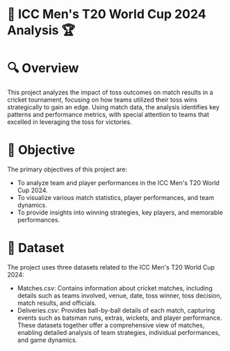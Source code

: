 # 🏏 ICC Men's T20 World Cup 2024 Analysis 🏆
# 🔍 Overview
This project analyzes the impact of toss outcomes on match results in a cricket tournament, focusing on how teams utilized their toss wins strategically to gain an edge. Using match data, the analysis identifies key patterns and performance metrics, with special attention to teams that excelled in leveraging the toss for victories.
# 📝 Objective
The primary objectives of this project are:
* To analyze team and player performances in the ICC Men's T20 World Cup 2024.
* To visualize various match statistics, player performances, and team dynamics.
* To provide insights into winning strategies, key players, and memorable performances.
# 📄 Dataset
The project uses three datasets related to the ICC Men's T20 World Cup 2024:
* Matches.csv: Contains information about cricket matches, including details such as teams involved, venue, date, toss winner, toss decision, match results, and officials.
* Deliveries.csv: Provides ball-by-ball details of each match, capturing events such as batsman runs, extras, wickets, and player performance.
These datasets together offer a comprehensive view of matches, enabling detailed analysis of team strategies, individual performances, and game dynamics.
